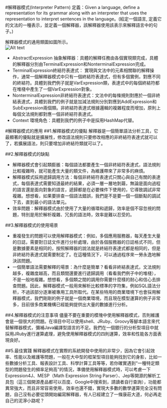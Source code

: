 #解釋器模式(Interpreter Pattern) 
定義：Given a language, define a representation for its grammar along with an interpreter that uses the representation to interpret sentences in the language。(給定一個語言, 定義它的文法的一種表示，並定義一個解釋器，該解釋器使用該表示來解釋語言中的句子。)  


 解釋器模式的通用類圖如圖所示。  
![Alt text](interpreter.jpg "解釋器模式類圖")


- AbstractExpression 抽象解釋器：具體的解釋任務由各個實現類完成，具體的解釋器分別由TerminalExpression和NonterminalExpression完成。
- TerminalExpression終結符表達式：  實現與文法中的元素相關聯的解釋操作，通常一個解釋器模式中只有一個終結符表達式，但有多個實例，對應不同的終結符。具體到我們例子就是VarExpression類，表達式中的每個終結符都在堆棧中產生了一個VarExpression對象。
- NonterminalExpression非終結符表達式：文法中的每條規則對應於一個非終結表達式，具體到我們的例子就是加減法規則分別對應到AddExpression和SubExpression兩個類。非終結符表達式根據邏輯的複雜程度而增加，原則上每個文法規則都對應一個非終結符表達式。
- Context 環境角色：具體到我們的例子中是採用HashMap代替。


#解釋器模式的應用
##1.解釋器模式的優點
解釋器是一個簡單語法分析工具，它最顯著的優點就是擴展性，修改語法規則只要修改相應的非終結符表達式就可以了，若擴展語法，則只要增加非終結符類就可以了。  


##2.解釋器模式的缺點 
 * 解釋器模式會引起類膨脹：每個語法都要產生一個非終結符表達式，語法規則比較複雜時，就可能產生大量的類文件，為維護帶來了非常多的麻煩。
 * 解釋器模式採用遞歸調用方法：每個非終結符表達式只關心與自己有關的表達式，每個表達式需要知道最終的結果，必須一層一層地剝繭，無論是面向過程的語言還是面向對象的語言，遞歸都是在必要條件下使用的，它導致調試非常複雜。想想看，如果要排查一個語法錯誤，我們是不是要一個一個斷點的調試下去，直到最小的語法單元。
 * 效率問題：解釋器模式由於使用了大量的循環和遞歸，效率是個不容忽視的問題，特別是用於解析複雜、冗長的語法時，效率是難以忍受的。  


##3.解釋器模式的使用場景
 * 重複發生的問題可以使用解釋器模式：例如，多個應用服務器，每天產生大量的日誌，需要對日誌文件進行分析處理，由於各個服務器的日誌格式不同，但是數據要素是相同的，按照解釋器的說法就是終結符表達式都是相同的，但是非終結符表達式就需要制定了。在這種情況下，可以通過程序來一勞永逸地解決該問題。
 * 一個簡單語法需要解釋的場景：為什麼是簡單？看看非終結表達式，文法規則越多，複雜度越高，而且類間還要進行遞歸調用（看看我們例子中的堆棧），不是一般地複雜。想想看，多個類之間的調用你需要什麼樣的耐心和信心去排查問題。因此，解釋器模式一般用來解析比較標準的字符集，例如SQL語法分析，不過該部分逐漸被專用工具所取代。在某些特用的商業環境下也會採用解釋器模式，我們剛剛的例子就是一個商業環境，而且現在模型運算的例子非常多，目前很多商業機構已經能夠提供出大量的數據進行分析。 
    
    
##4.解釋器模式的注意事項
儘量不要在重要的模塊中使用解釋器模式，否則維護會是一個很大的問題。在項目中可以使用shell、JRuby、Groovy等腳本語言來代替解釋器模式，彌補Java編譯型語言的不足。我們在一個銀行的分析型項目中就採用JRuby進行運算處理，避免使用解釋器模式的四則運算，效率和性能各方面表現良好。  

##5.最佳實踐
解釋器模式在實際的系統開發中使用的非常少，因為它會引起效率、性能以及維護等問題，一般在大中型的框架型項目能夠找到它的身影，比如一些數據分析工具、報表設計工具、科學計算工具等等，若你確實遇到“一種特定類型的問題發生的頻率足夠高”的情況，準備使用解釋器模式時，可以考慮一下Expression4J、MESP（Math Expression String Parser）、Jep等開源的解析工具包（這三個開源產品都可以百度、Google中搜索到，請讀者自行查詢），功能都異常強大，而且非常容易使用，效率也還不錯，實現大多數的數學運算完全沒有問題，自己沒有必要從頭開始編寫解釋器，有人已經建立了一條康莊大道，何必再走自己的泥濘小路呢？